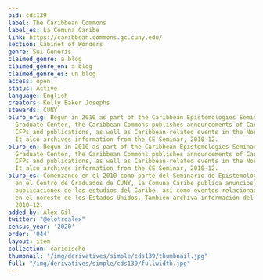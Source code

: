 ```yaml
---
pid: cds139
label: The Caribbean Commons
label_es: La Comuna Caribe
link: https://caribbean.commons.gc.cuny.edu/
section: Cabinet of Wonders
genre: Sui Generis
claimed_genre: a blog
claimed_genre_en: a blog
claimed_genre_es: un blog
access: open
status: Active
language: English
creators: Kelly Baker Josephs
stewards: CUNY
blurb_orig: Begun in 2010 as part of the Caribbean Epistemologies Seminar at the CUNY
  Graduate Center, the Caribbean Commons publishes announcements of Caribbean Studies
  CFPs and publications, as well as Caribbean-related events in the Northeast US.
  It also archives information from the CE Seminar, 2010-12.
blurb_en: Begun in 2010 as part of the Caribbean Epistemologies Seminar at the CUNY
  Graduate Center, the Caribbean Commons publishes announcements of Caribbean Studies
  CFPs and publications, as well as Caribbean-related events in the Northeast US.
  It also archives information from the CE Seminar, 2010-12.
blurb_es: Comenzando en el 2010 como parte del Seminario de Epistemologías del Caribe
  en el Centro de Graduados de CUNY, la Comuna Caribe publica anuncios, llamados y
  publicaciones de los estudios del Caribe, así como eventos relacionados con el Caribe
  en el noreste de los Estados Unidos. También archiva información del Seminario EC,
  2010–12.
added_by: Alex Gil
twitter: "@elotroalex"
census_year: '2020'
order: '044'
layout: item
collection: caridischo
thumbnail: "/img/derivatives/simple/cds139/thumbnail.jpg"
full: "/img/derivatives/simple/cds139/fullwidth.jpg"
---
```

